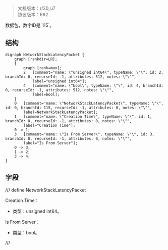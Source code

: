 # <!-- md:samp NetworkStackLatencyPacket -->

> 文档版本：r/20_u7<br/>协议版本：662

<!-- md:samp NetworkStackLatencyPacket -->数据包，数字ID是`115`。

## 结构

```viz
digraph NetworkStackLatencyPacket {
	graph [rankdir=LR];
	{
		graph [rank=max];
		2	[comment="name: \"unsigned int64\", typeName: \"\", id: 2, branchId: 0, recurseId: -1, attributes: 512, notes: \"\"",
			label="unsigned int64"];
		4	[comment="name: \"bool\", typeName: \"\", id: 4, branchId: 0, recurseId: -1, attributes: 512, notes: \"\"",
			label=bool];
	}
	0	[comment="name: \"NetworkStackLatencyPacket\", typeName: \"\", id: 0, branchId: 115, recurseId: -1, attributes: 0, notes: \"\"",
		label=NetworkStackLatencyPacket];
	1	[comment="name: \"Creation Time\", typeName: \"\", id: 1, branchId: 0, recurseId: -1, attributes: 0, notes: \"\"",
		label="Creation Time"];
	0 -> 1;
	3	[comment="name: \"Is From Server\", typeName: \"\", id: 3, branchId: 0, recurseId: -1, attributes: 0, notes: \"\"",
		label="Is From Server"];
	0 -> 3;
	1 -> 2;
	3 -> 4;
}

```

## 字段

/// define
NetworkStackLatencyPacket

Creation Time：<!-- md:samp unsigned int64 -->

- 类型：unsigned int64。

Is From Server：<!-- md:samp bool -->

- 类型：bool。


///
